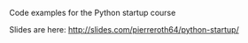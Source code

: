 Code examples for the Python startup course

Slides are here: http://slides.com/pierreroth64/python-startup/
